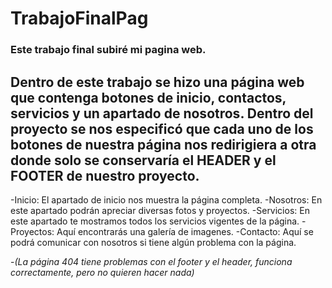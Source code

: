 # TrabajoFinalPag

### Este trabajo final subiré mi pagina web.

## Dentro de este trabajo se hizo una página web que contenga botones de inicio, contactos, servicios y un apartado de nosotros. Dentro del proyecto se nos especificó que cada uno de los botones de nuestra página nos redirigiera a otra donde solo se conservaría el HEADER y el FOOTER de nuestro proyecto.

-Inicio: El apartado de inicio nos muestra la página completa.
-Nosotros: En este apartado podrán apreciar diversas fotos y proyectos.
-Servicios: En este apartado te mostramos todos los servicios vigentes de la página.
-Proyectos: Aquí encontrarás una galería de imagenes.
-Contacto: Aquí se podrá comunicar con nosotros si tiene algún problema con la página.

-*(La página 404 tiene problemas con el footer y el header, funciona correctamente, pero no quieren hacer nada)*


